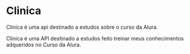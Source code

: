 # Clinica
Clinica é uma api destinado a estudos sobre o curso da Alura. 

Clinica é uma API destinado a estudos feito treinar meus conhecimentos adqueridos no Curso da Alura.
